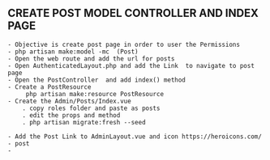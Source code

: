## CREATE POST MODEL CONTROLLER AND INDEX PAGE  
    - Objective is create post page in order to user the Permissions
    - php artisan make:model -mc  (Post)
    - Open the web route and add the url for posts
    - Open AuthenticatedLayout.php and add the Link  to navigate to post page
    - Open the PostController  and add index() method 
    - Create a PostResource
         php artisan make:resource PostResource  
    - Create the Admin/Posts/Index.vue 
        . copy roles folder and paste as posts
        . edit the props and method
        . php artisan migrate:fresh --seed

    - Add the Post Link to AdminLayout.vue and icon https://heroicons.com/ - post
    -
        
